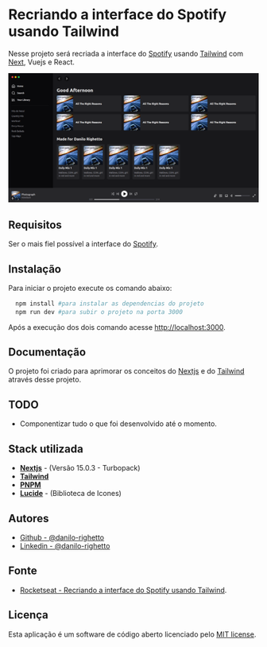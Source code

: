# Recriando a interface do Spotify usando Tailwind

Nesse projeto será recriada a interface do [Spotify](https://open.spotify.com/intl-pt) usando [Tailwind](https://tailwindui.com/documentation) com [Next](https://nextjs.org/), Vuejs e React.

<p align="center"><img src="./docs/img/main-screen.png" alt="Tela Principal"></p>

## Requisitos

Ser o mais fiel possível a interface do [Spotify](https://open.spotify.com/intl-pt).

## Instalação

Para iniciar o projeto execute os comando abaixo: 

```bash
  npm install #para instalar as dependencias do projeto
  npm run dev #para subir o projeto na porta 3000
```

Após a execução dos dois comando acesse [http://localhost:3000](http://localhost:3000).

## Documentação

O projeto foi criado para aprimorar os conceitos do [Nextjs](https://nextjs.org/) e do [Tailwind](https://tailwindui.com/documentation) através desse projeto.

## TODO

- Componentizar tudo o que foi desenvolvido até o momento.

## Stack utilizada

- **[Nextjs](https://nextjs.org/)** - (Versão 15.0.3 - Turbopack)
- **[Tailwind](https://tailwindui.com/documentation)**
- **[PNPM](https://pnpm.io/pt/)**
- **[Lucide](https://lucide.dev/)** - (Biblioteca de Icones)

## Autores

- [Github - @danilo-righetto](https://github.com/danilo-righetto)
- [Linkedin - @danilo-righetto](https://www.linkedin.com/in/danilo-righetto/)

## Fonte

- [Rocketseat - Recriando a interface do Spotify usando Tailwind](https://youtu.be/YVI-q3idGiM?si=ViqWETlzvTSy4c0D).

## Licença

Esta aplicação é um software de código aberto licenciado pelo [MIT license](https://opensource.org/licenses/MIT).